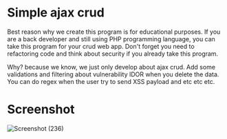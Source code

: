 # Simple ajax crud
Best reason why we create this program is for educational purposes. If you are a back developer and still using PHP programming language, you can take this program for your crud web app. Don't forget you need to refactoring code and think about security if you already take this program.

Why? because we know, we just only develop about ajax crud. Add some validations and filtering about vulnerability IDOR when you delete the data. You can do regex when the user try to send XSS payload and etc etc etc. 

# Screenshot
![Screenshot (236)](https://user-images.githubusercontent.com/83481679/205486897-aa7a4e28-085c-474b-bd48-6e14db324104.png)
